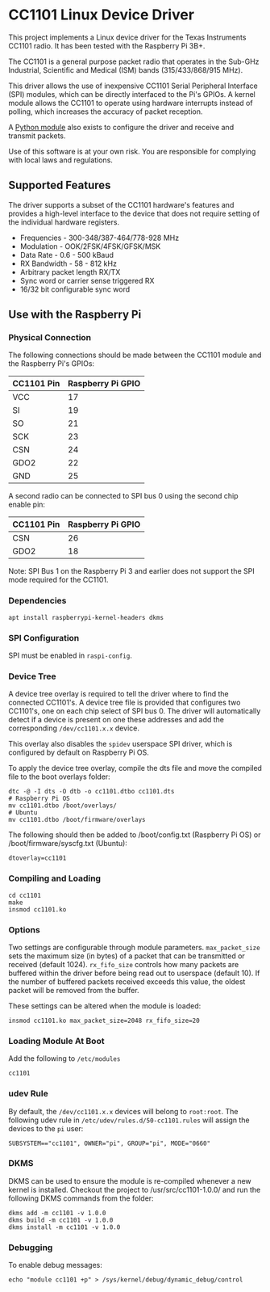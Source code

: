 # CC1101 Linux Device Driver

This project implements a Linux device driver for the Texas Instruments CC1101 radio. It has been tested with the Raspberry Pi 3B+.

The CC1101 is a general purpose packet radio that operates in the Sub-GHz Industrial, Scientific and Medical (ISM) bands (315/433/868/915 MHz).

This driver allows the use of inexpensive CC1101 Serial Peripheral Interface (SPI) modules, which can be directly interfaced to the Pi's GPIOs. A kernel module allows the CC1101 to operate using hardware interrupts instead of polling, which increases the accuracy of packet reception. 

A [Python module](https://github.com/28757B2/cc1101-python) also exists to configure the driver and receive and transmit packets.

Use of this software is at your own risk. You are responsible for complying with local laws and regulations.

## Supported Features
The driver supports a subset of the CC1101 hardware's features and provides a high-level interface to the device that does not require setting of the individual hardware registers. 

* Frequencies - 300-348/387-464/778-928 MHz
* Modulation - OOK/2FSK/4FSK/GFSK/MSK
* Data Rate - 0.6 - 500 kBaud 
* RX Bandwidth - 58 - 812 kHz
* Arbitrary packet length RX/TX
* Sync word or carrier sense triggered RX
* 16/32 bit configurable sync word

## Use with the Raspberry Pi

### Physical Connection
The following connections should be made between the CC1101 module and the Raspberry Pi's GPIOs:

| CC1101 Pin | Raspberry Pi GPIO |
|------------|-------------------|
| VCC        | 17                |
| SI         | 19                |
| SO         | 21                |
| SCK        | 23                |
| CSN        | 24                |
| GDO2       | 22                |
| GND        | 25                |

A second radio can be connected to SPI bus 0 using the second chip enable pin: 

| CC1101 Pin | Raspberry Pi GPIO |
|------------|-------------------|
| CSN        | 26                |
| GDO2       | 18                |

Note: SPI Bus 1 on the Raspberry Pi 3 and earlier does not support the SPI mode required for the CC1101.

### Dependencies

    apt install raspberrypi-kernel-headers dkms

### SPI Configuration
SPI must be enabled in `raspi-config`.

### Device Tree
A device tree overlay is required to tell the driver where to find the connected CC1101's. A device tree file is provided that configures two CC1101's, one on each chip select of SPI bus 0. The driver will automatically detect if a device is present on one these addresses and add the corresponding `/dev/cc1101.x.x` device.

This overlay also disables the `spidev` userspace SPI driver, which is configured by default on Raspberry Pi OS.

To apply the device tree overlay, compile the dts file and move the compiled file to the boot overlays folder:

    dtc -@ -I dts -O dtb -o cc1101.dtbo cc1101.dts
    # Raspberry Pi OS
    mv cc1101.dtbo /boot/overlays/
    # Ubuntu
    mv cc1101.dtbo /boot/firmware/overlays

The following should then be added to /boot/config.txt (Raspberry Pi OS) or /boot/firmware/syscfg.txt (Ubuntu):

    dtoverlay=cc1101

### Compiling and Loading

    cd cc1101
    make
    insmod cc1101.ko

### Options
Two settings are configurable through module parameters. `max_packet_size` sets the maximum size (in bytes) of a packet that can be transmitted or received (default 1024). `rx_fifo_size` controls how many packets are buffered within the driver before being read out to userspace (default 10). If the number of buffered packets received exceeds this value, the oldest packet will be removed from the buffer.

These settings can be altered when the module is loaded:

    insmod cc1101.ko max_packet_size=2048 rx_fifo_size=20

### Loading Module At Boot
Add the following to `/etc/modules`

    cc1101

### udev Rule
By default, the `/dev/cc1101.x.x` devices will belong to `root:root`. The following udev rule in `/etc/udev/rules.d/50-cc1101.rules` will assign the devices to the `pi` user:

    SUBSYSTEM=="cc1101", OWNER="pi", GROUP="pi", MODE="0660"

### DKMS
DKMS can be used to ensure the module is re-compiled whenever a new kernel is installed. Checkout the project to /usr/src/cc1101-1.0.0/ and run the following DKMS commands from the folder:

    dkms add -m cc1101 -v 1.0.0
    dkms build -m cc1101 -v 1.0.0
    dkms install -m cc1101 -v 1.0.0


### Debugging
To enable debug messages:

    echo "module cc1101 +p" > /sys/kernel/debug/dynamic_debug/control
